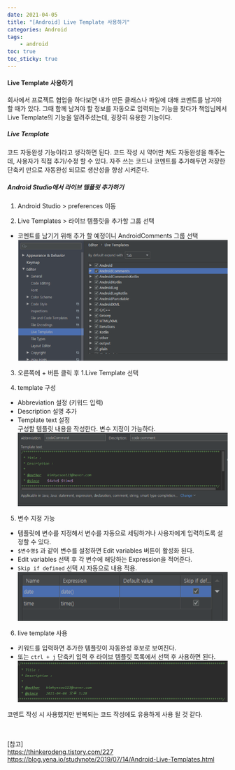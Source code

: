 ```yaml
---
date: 2021-04-05
title: "[Android] Live Template 사용하기"
categories: Android
tags:
    - android
toc: true
toc_sticky: true
---
```

#### Live Template 사용하기  
회사에서 프로젝트 협업을 하다보면 내가 만든 클래스나 파일에 대해 코멘트를 남겨야 할 때가 있다. 그때 함께 남겨야 할 정보를 자동으로 입력되는 기능을 찾다가 책임님께서 Live Template의 기능을 알려주셨는데, 굉장히 유용한 기능이다.  

##### Live Template  
코드 자동완성 기능이라고 생각하면 된다. 코드 작성 시 약어만 쳐도 자동완성을 해주는데, 사용자가 직접 추가/수정 할 수 있다. 자주 쓰는 코드나 코멘트를 추가해두면 저장한 단축키 만으로 자동완성 되므로 생산성을 향상 시켜준다.  

##### Android Studio에서 라이브 템플릿 추가하기  
1. Android Studio > preferences 이동  

2. Live Templates > 라이브 템플릿을 추가할 그룹 선택  
- 코멘트를 남기기 위해 추가 할 예정이니 AndroidComments 그룹 선택  
![livetemplate](/assets/img/post/2021-04-05-1/img_1.PNG)  

3. 오른쪽에 + 버튼 클릭 후 1.Live Template 선택  

4. template 구성  
- Abbreviation 설정 (키워드 입력)  
- Description 설명 추가  
- Template text 설정  
구성할 템플릿 내용을 작성한다. 변수 지정이 가능하다.  
![livetemplate](/assets/img/post/2021-04-05-1/img_2.PNG)  

5. 변수 지정 가능  
- 템플릿에 변수를 지정해서 변수를 자동으로 세팅하거나 사용자에게 입력하도록 설정할 수 있다.  
- `$변수명$` 과 같이 변수를 설정하면 Edit variables 버튼이 활성화 된다.  
- Edit variables 선택 후 각 변수에 해당하는 Expression을 적어준다.  
- `Skip if defined` 선택 시 자동으로 내용 적용.  
![livetemplate](/assets/img/post/2021-04-05-1/img_3.PNG)  



6. live template 사용  
- 키워드를 입력하면 추가한 템플릿이 자동완성 후보로 보여진다.  
- 또는 `ctrl + j` 단축키 입력 후 라이브 템플릿 목록에서 선택 후 사용하면 된다.  
![livetemplate](/assets/img/post/2021-04-05-1/img_4.PNG)  

코멘트 작성 시 사용했지만 반복되는 코드 작성에도 유용하게 사용 될 것 같다.  

&nbsp;  
&nbsp;  
[참고]  
<https://thinkerodeng.tistory.com/227>  
<https://blog.yena.io/studynote/2019/07/14/Android-Live-Templates.html>  
